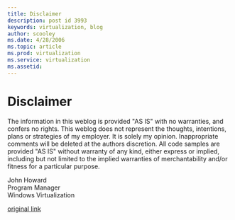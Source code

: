 ```yaml
---
title: Disclaimer
description: post id 3993
keywords: virtualization, blog
author: scooley
ms.date: 4/28/2006
ms.topic: article
ms.prod: virtualization
ms.service: virtualization
ms.assetid: 
---
```


# Disclaimer

The information in this weblog is provided "AS IS" with no warranties, and confers no rights. This weblog does not represent the thoughts, intentions, plans or strategies of my employer. It is solely my opinion. Inappropriate comments will be deleted at the authors discretion. All code samples are provided "AS IS" without warranty of any kind, either express or implied, including but not limited to the implied warranties of merchantability and/or fitness for a particular purpose.

John Howard  
Program Manager  
Windows Virtualization

[original link]( https://blogs.technet.microsoft.com/virtualization/2006/04/28/disclaimer/)